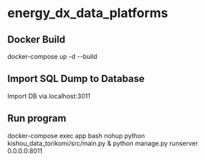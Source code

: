 # energy_dx_data_platforms

## Docker Build
docker-compose up -d --build

## Import SQL Dump to Database
Import DB via localhost:3011

## Run program
docker-compose exec app bash
nohup python kishou_data_torikomi/src/main.py & python manage.py runserver 0.0.0.0:8011
